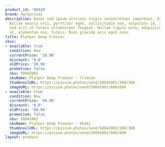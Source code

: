 ```yaml
---
product_id: '00420'
brand: Ogreprises
description: Donec sed ipsum ultrices turpis consectetuer imperdiet. Suspendisse nunc.
  Nullam mauris orci, porttitor eget, sollicitudin non, vulputate id, risus. Duis
  sed elit ut turpis ullamcorper feugiat. Nullam ligula urna, adipiscing nec, iaculis
  ut, elementum non, turpis. Nunc gravida arcu eget nunc.
title: Platpor Deep Freezer
skus:
- available: true
  condition: New
  currentPrice: '38.96'
  discount: '0.0'
  oldPrice: '38.96'
  promotion: false
  sku: S0042001
  skuName: Platpor Deep Freezer - Crimson
  thumbnailURL: https://picsum.photos/seed/S0042001/300/300
  imageURL: https://picsum.photos/seed/S0042001/600/600
- available: true
  condition: New
  currentPrice: '60.96'
  discount: '0.0'
  oldPrice: '60.96'
  promotion: false
  sku: S0042002
  skuName: Platpor Deep Freezer - Khaki
  thumbnailURL: https://picsum.photos/seed/S0042002/300/300
  imageURL: https://picsum.photos/seed/S0042002/600/600
layout: product
---
```

